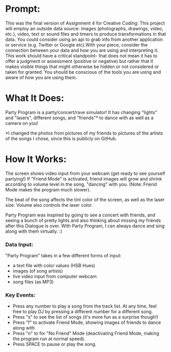  # Prompt:
This was the final version of Assignment 4 for Creative Coding:
This project will employ an outside data source:  images (photographs, drawings, video, etc.), video, text or sound files and timers to produce transformations in that data.  You could consider using an api to grab info from another application or service (e.g. Twitter or Google etc).With your piece, consider the connection between your data and how you are using and interpreting it.  This work should have a critical standpoint- that does not mean it has to offer a judgment or assessment (positive or negative) but rather that it makes visible things that might otherwise be hidden or not considered or taken for granted. You should be conscious of the tools you are using and aware of how you are using them.


# What It Does: 
Party Program is a party/concert/rave simulator! It has changing "lights" and "lasers",
different songs, and "friends"* to dance with as well as a camera on you!
 
 *I changed the photos from pictures of my friends to pictures of the artists of the songs I chose, since this is publicly on GitHub.

# How It Works:
The screen shows video input from your webcam (get ready to see yourself partying!)
If "Friend Mode" is activated, friend images will grow and shrink according to volume
level in the song, "dancing" with you. (Note: Friend Mode makes the program much slower). 

The beat of the song affects the tint color of the screen, as well as the laser size.
Volume also controls the laser color. 

Party Program was inspired by going to see a concert with friends, and seeing a bunch of pretty lights and also thinking about missing my friends
 after this Dialogue is over. With Party Program, I can always dance and sing along with them virtually. :) 


### Data Input:
 "Party Program" takes in a few different forms of input: 
  - a text file with color values (HSB Hues)
  - images (of song artists)
  - live video input from computer webcam
  - song files (as MP3)

### Key Events:
 - Press any number to play a song from the track list. At any time, feel free to play DJ by pressing a different number for a different song.
 - Press "s" to see the list of songs (it's more fun as a surprise though!)
 - Press "f" to activate Friend Mode, showing images of friends to dance along with
 - Press "n" to for "No Friend" Mode (deactivating Friend Mode, making the program run at normal speed).
 - Press SPACE to pause or play the song. 
 

 